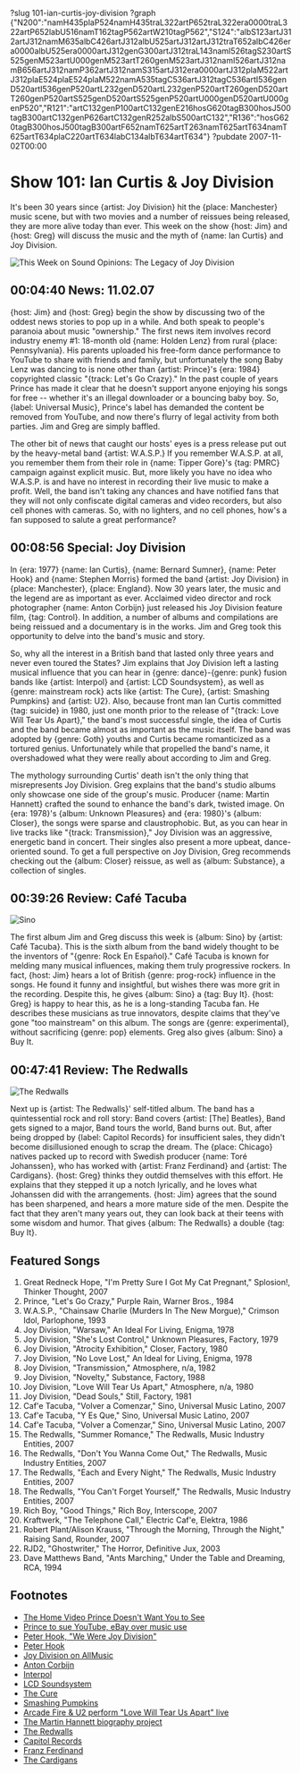 ?slug 101-ian-curtis-joy-division
?graph {"N200":"namH435plaP524namH435traL322artP652traL322era0000traL322artP652labU516namT162tagP562artW210tagP562","S124":"albS123artJ312artJ312namM635albC426artJ312albU525artJ312artJ312traT652albC426era0000albU525era0000artJ312genG300artJ312traL143namI526tagS230artS525genM523artU000genM523artT260genM523artJ312namI526artJ312namB656artJ312namP362artJ312namS315artJ312era0000artJ312plaM522artJ312plaE524plaE524plaM522namA535tagC536artJ312tagC536artI536genD520artI536genP520artL232genD520artL232genP520artT260genD520artT260genP520artS525genD520artS525genP520artU000genD520artU000genP520","R121":"artC132genP100artC132genE216hosG620tagB300hosJ500tagB300artC132genP626artC132genR252albS500artC132","R136":"hosG620tagB300hosJ500tagB300artF652namT625artT263namT625artT634namT625artT634plaC220artT634labC134albT634artT634"}
?pubdate 2007-11-02T00:00

# Show 101: Ian Curtis & Joy Division
It's been 30 years since {artist: Joy Division} hit the {place: Manchester} music scene, but with two movies and a number of reissues being released, they are more alive today than ever. This week on the show {host: Jim} and {host: Greg} will discuss the music and the myth of {name: Ian Curtis} and Joy Division.

![This Week on Sound Opinions: The Legacy of Joy Division](http://static.soundopinions.org/images/2007/joy_division_2.jpg)

## 00:04:40 News: 11.02.07
{host: Jim} and {host: Greg} begin the show by discussing two of the oddest news stories to pop up in a while. And both speak to people's paranoia about music "ownership." The first news item involves record industry enemy #1: 18-month old {name: Holden Lenz} from rural {place: Pennsylvania}. His parents uploaded his free-form dance performance to YouTube to share with friends and family, but unfortunately the song Baby Lenz was dancing to is none other than {artist: Prince}'s {era: 1984} copyrighted classic "{track: Let's Go Crazy}." In the past couple of years Prince has made it clear that he doesn't support anyone enjoying his songs for free -- whether it's an illegal downloader or a bouncing baby boy. So, {label: Universal Music}, Prince's label has demanded the content be removed from YouTube, and now there's flurry of legal activity from both parties. Jim and Greg are simply baffled.

The other bit of news that caught our hosts' eyes is a press release put out by the heavy-metal band {artist: W.A.S.P.} If you remember W.A.S.P. at all, you remember them from their role in {name: Tipper Gore}'s {tag: PMRC} campaign against explicit music. But, more likely you have no idea who W.A.S.P. is and have no interest in recording their live music to make a profit. Well, the band isn't taking any chances and have notified fans that they will not only confiscate digital cameras and video recorders, but also cell phones with cameras. So, with no lighters, and no cell phones, how's a fan supposed to salute a great performance?

## 00:08:56 Special: Joy Division
In {era: 1977} {name: Ian Curtis}, {name: Bernard Sumner}, {name: Peter Hook} and {name: Stephen Morris} formed the band {artist: Joy Division} in {place: Manchester}, {place: England}. Now 30 years later, the music and the legend are as important as ever. Acclaimed video director and rock photographer {name: Anton Corbijn} just released his Joy Division feature film, {tag: Control}. In addition, a number of albums and compilations are being reissued and a documentary is in the works. Jim and Greg took this opportunity to delve into the band's music and story.

So, why all the interest in a British band that lasted only three years and never even toured the States? Jim explains that Joy Division left a lasting musical influence that you can hear in {genre: dance}-{genre: punk} fusion bands like {artist: Interpol} and {artist: LCD Soundsystem}, as well as {genre: mainstream rock} acts like {artist: The Cure}, {artist: Smashing Pumpkins} and {artist: U2}. Also, because front man Ian Curtis committed {tag: suicide} in 1980, just one month prior to the release of "{track: Love Will Tear Us Apart}," the band's most successful single, the idea of Curtis and the band became almost as important as the music itself. The band was adopted by {genre: Goth} youths and Curtis became romanticized as a tortured genius. Unfortunately while that propelled the band's name, it overshadowed what they were really about according to Jim and Greg.

The mythology surrounding Curtis' death isn't the only thing that misrepresents Joy Division. Greg explains that the band's studio albums only showcase one side of the group's music. Producer {name: Martin Hannett} crafted the sound to enhance the band's dark, twisted image. On {era: 1978}'s {album: Unknown Pleasures} and {era: 1980}'s {album: Closer}, the songs were sparse and claustrophobic. But, as you can hear in live tracks like "{track: Transmission}," Joy Division was an aggressive, energetic band in concert. Their singles also present a more upbeat, dance-oriented sound. To get a full perspective on Joy Division, Greg recommends checking out the {album: Closer} reissue, as well as {album: Substance}, a collection of singles.

## 00:39:26 Review: Café Tacuba
![Sino](http://is5.mzstatic.com/image/thumb/Music/v4/d7/2c/c2/d72cc2a4-8b0a-0184-4ec5-98c12339a5b0/source/600x600bb.jpg "267781297/265260606")

The first album Jim and Greg discuss this week is {album: Sino} by {artist: Café Tacuba}. This is the sixth album from the band widely thought to be the inventors of "{genre: Rock En Español}." Café Tacuba is known for melding many musical influences, making them truly progressive rockers. In fact, {host: Jim} hears a lot of British {genre: prog-rock} influence in the songs. He found it funny and insightful, but wishes there was more grit in the recording. Despite this, he gives {album: Sino} a {tag: Buy It}. {host: Greg} is happy to hear this, as he is a long-standing Tacuba fan. He describes these musicians as true innovators, despite claims that they've gone "too mainstream" on this album. The songs are {genre: experimental}, without sacrificing {genre: pop} elements. Greg also gives {album: Sino} a Buy It.

## 00:47:41 Review: The Redwalls
![The Redwalls](http://is2.mzstatic.com/image/thumb/Music62/v4/cc/4e/66/cc4e664d-719a-6e2a-be80-a6eafee607ba/source/600x600bb.jpg "5431174/1160577501")

Next up is {artist: The Redwalls}' self-titled album. The band has a quintessential rock and roll story: Band covers {artist: [The] Beatles}, Band gets signed to a major, Band tours the world, Band burns out. But, after being dropped by {label: Capitol Records} for insufficient sales, they didn't become disillusioned enough to scrap the dream. The {place: Chicago} natives packed up to record with Swedish producer {name: Toré Johanssen}, who has worked with {artist: Franz Ferdinand} and {artist: The Cardigans}. {host: Greg} thinks they outdid themselves with this effort. He explains that they stepped it up a notch lyrically, and he loves what Johanssen did with the arrangements. {host: Jim} agrees that the sound has been sharpened, and hears a more mature side of the men. Despite the fact that they aren't many years out, they can look back at their teens with some wisdom and humor. That gives {album: The Redwalls} a double {tag: Buy It}.

## Featured Songs
1. Great Redneck Hope, "I'm Pretty Sure I Got My Cat Pregnant," Splosion!, Thinker Thought, 2007
2. Prince, "Let's Go Crazy," Purple Rain, Warner Bros., 1984
3. W.A.S.P., "Chainsaw Charlie (Murders In The New Morgue)," Crimson Idol, Parlophone, 1993
4. Joy Division, "Warsaw," An Ideal For Living, Enigma, 1978
5. Joy Division, "She's Lost Control," Unknown Pleasures, Factory, 1979
6. Joy Division, "Atrocity Exhibition," Closer, Factory, 1980
7. Joy Division, "No Love Lost," An Ideal for Living, Enigma, 1978
8. Joy Division, "Transmission," Atmosphere, n/a, 1982
9. Joy Division, "Novelty," Substance, Factory, 1988
10. Joy Division, "Love Will Tear Us Apart," Atmosphere, n/a, 1980
11. Joy Division, "Dead Souls," Still, Factory, 1981
12. Caf'e Tacuba, "Volver a Comenzar," Sino, Universal Music Latino, 2007
13. Caf'e Tacuba, "Y Es Que," Sino, Universal Music Latino, 2007
14. Caf'e Tacuba, "Volver a Comenzar," Sino, Universal Music Latino, 2007
15. The Redwalls, "Summer Romance," The Redwalls, Music Industry Entities, 2007
16. The Redwalls, "Don't You Wanna Come Out," The Redwalls, Music Industry Entities, 2007
17. The Redwalls, "Each and Every Night," The Redwalls, Music Industry Entities, 2007
18. The Redwalls, "You Can't Forget Yourself," The Redwalls, Music Industry Entities, 2007
19. Rich Boy, "Good Things," Rich Boy, Interscope, 2007
20. Kraftwerk, "The Telephone Call," Electric Caf'e, Elektra, 1986
21. Robert Plant/Alison Krauss, "Through the Morning, Through the Night," Raising Sand, Rounder, 2007 
22. RJD2, "Ghostwriter," The Horror, Definitive Jux, 2003
23. Dave Matthews Band, "Ants Marching," Under the Table and Dreaming, RCA, 1994

## Footnotes
- [The Home Video Prince Doesn't Want You to See](http://www.abcnews.go.com/TheLaw/Story?id=3777651&page=1)
- [Prince to sue YouTube, eBay over music use](http://www.reuters.com/article/us-prince-youtube-idUSL1364328420070913)
- [Peter Hook, "We Were Joy Division"](http://www.nytimes.com/2013/01/27/magazine/we-were-joy-division.html?_r=0)
- [Peter Hook](http://www.peterhook.co.uk/#/)
- [Joy Division on AllMusic](http://www.allmusic.com/cg/amg.dll?p=amg&sql=11:gbfuxql5ldje)
- [Anton Corbijn](http://www.corbijn.co.uk/)
- [Interpol](http://www.interpolnyc.com/)
- [LCD Soundsystem](http://www.lcdsoundsystem.com/)
- [The Cure](http://www.thecure.com/)
- [Smashing Pumpkins](http://www.smashingpumpkins.com/)
- [Arcade Fire & U2 perform "Love Will Tear Us Apart" live](http://www.youtube.com/watch?v=eGQWnbfFB6o)
- [The Martin Hannett biography project](http://www.martinhannett.co.uk/)
- [The Redwalls](http://www.theredwalls.com/)
- [Capitol Records](http://www.capitolrecords.com/)
- [Franz Ferdinand](http://www.franzferdinand.com/)
- [The Cardigans](http://www.cardigans.com/)
